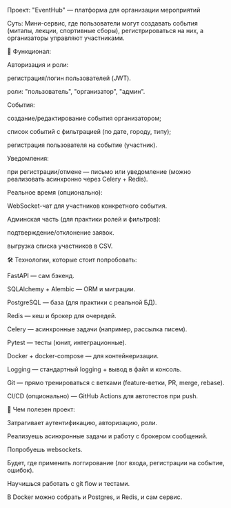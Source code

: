 Проект: "EventHub" — платформа для организации мероприятий

Суть:
Мини-сервис, где пользователи могут создавать события (митапы, лекции, спортивные сборы), регистрироваться на них, а организаторы управляют участниками.

🔧 Функционал:

Авторизация и роли:

регистрация/логин пользователей (JWT).

роли: "пользователь", "организатор", "админ".

События:

создание/редактирование события организатором;

список событий с фильтрацией (по дате, городу, типу);

регистрация пользователя на событие (участник).

Уведомления:

при регистрации/отмене — письмо или уведомление (можно реализовать асинхронно через Celery + Redis).

Реальное время (опционально):

WebSocket-чат для участников конкретного события.

Админская часть (для практики ролей и фильтров):

подтверждение/отклонение заявок.

выгрузка списка участников в CSV.

🛠 Технологии, которые стоит попробовать:

FastAPI — сам бэкенд.

SQLAlchemy + Alembic — ORM и миграции.

PostgreSQL — база (для практики с реальной БД).

Redis — кеш и брокер для очередей.

Celery — асинхронные задачи (например, рассылка писем).

Pytest — тесты (юнит, интеграционные).

Docker + docker-compose — для контейнеризации.

Logging — стандартный logging + вывод в файл и консоль.

Git — прямо тренироваться с ветками (feature-ветки, PR, merge, rebase).

CI/CD (опционально) — GitHub Actions для автотестов при push.

🌱 Чем полезен проект:

Затрагивает аутентификацию, авторизацию, роли.

Реализуешь асинхронные задачи и работу с брокером сообщений.

Попробуешь websockets.

Будет, где применить логгирование (лог входа, регистрации на событие, ошибок).

Научишься работать с git flow и тестами.

В Docker можно собрать и Postgres, и Redis, и сам сервис.